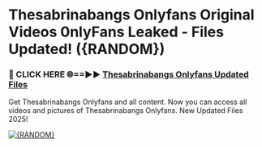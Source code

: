 # Thesabrinabangs Onlyfans Original Videos 0nlyFans Leaked - Files Updated! ({RANDOM})

<h3>🔴 CLICK HERE 🌐==►► <a href="https://betterlinks.top/A2PfLJ" rel="nofollow">Thesabrinabangs Onlyfans Updated Files</a></h3>

Get Thesabrinabangs Onlyfans and all content. Now you can access all videos and pictures of Thesabrinabangs Onlyfans. New Updated Files 2025!

[![{RANDOM}](https://i.imgur.com/ppqm5kG.gif)](https://betterlinks.top/A2PfLJ)